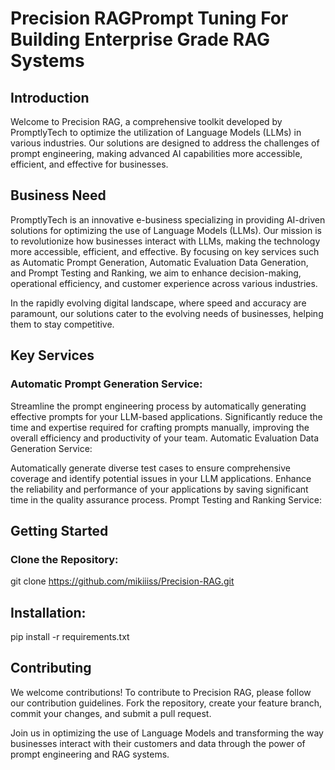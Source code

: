 # Precision RAGPrompt Tuning For Building Enterprise Grade RAG Systems
## Introduction
Welcome to Precision RAG, a comprehensive toolkit developed by PromptlyTech to optimize the utilization of Language Models (LLMs) in various industries. Our solutions are designed to address the challenges of prompt engineering, making advanced AI capabilities more accessible, efficient, and effective for businesses.

## Business Need
PromptlyTech is an innovative e-business specializing in providing AI-driven solutions for optimizing the use of Language Models (LLMs). Our mission is to revolutionize how businesses interact with LLMs, making the technology more accessible, efficient, and effective. By focusing on key services such as Automatic Prompt Generation, Automatic Evaluation Data Generation, and Prompt Testing and Ranking, we aim to enhance decision-making, operational efficiency, and customer experience across various industries.

In the rapidly evolving digital landscape, where speed and accuracy are paramount, our solutions cater to the evolving needs of businesses, helping them to stay competitive.

## Key Services
### Automatic Prompt Generation Service:

Streamline the prompt engineering process by automatically generating effective prompts for your LLM-based applications.
Significantly reduce the time and expertise required for crafting prompts manually, improving the overall efficiency and productivity of your team.
Automatic Evaluation Data Generation Service:

Automatically generate diverse test cases to ensure comprehensive coverage and identify potential issues in your LLM applications.
Enhance the reliability and performance of your applications by saving significant time in the quality assurance process.
Prompt Testing and Ranking Service:



## Getting Started
### Clone the Repository:

git clone https://github.com/mikiiiss/Precision-RAG.git

## Installation:

pip install -r requirements.txt


## Contributing
We welcome contributions! To contribute to Precision RAG, please follow our contribution guidelines. Fork the repository, create your feature branch, commit your changes, and submit a pull request.

Join us in optimizing the use of Language Models and transforming the way businesses interact with their customers and data through the power of prompt engineering and RAG systems.
